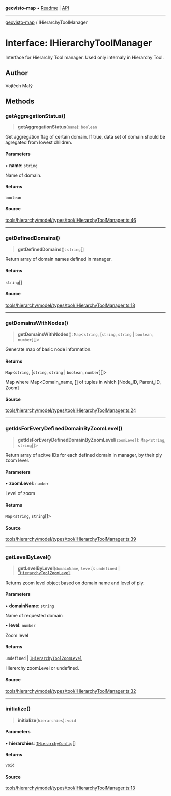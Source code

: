 **geovisto-map** • [Readme](../README.md) \| [API](../globals.md)

***

[geovisto-map](../README.md) / IHierarchyToolManager

# Interface: IHierarchyToolManager

Interface for Hierarchy Tool manager. 
Used only internaly in Hierarchy Tool.

## Author

Vojtěch Malý

## Methods

### getAggregationStatus()

> **getAggregationStatus**(`name`): `boolean`

Get aggregation flag of certain domain. If true, data set of domain should be agregated from lowest children.

#### Parameters

• **name**: `string`

Name of domain.

#### Returns

`boolean`

#### Source

[tools/hierarchy/model/types/tool/IHierarchyToolManager.ts:46](https://github.com/geovisto/geovisto-map/blob/5ee2cb5d45c19062fc8fc6beefa2848c076518b6/src/tools/hierarchy/model/types/tool/IHierarchyToolManager.ts#L46)

***

### getDefinedDomains()

> **getDefinedDomains**(): `string`[]

Return array of domain names defined in manager.

#### Returns

`string`[]

#### Source

[tools/hierarchy/model/types/tool/IHierarchyToolManager.ts:18](https://github.com/geovisto/geovisto-map/blob/5ee2cb5d45c19062fc8fc6beefa2848c076518b6/src/tools/hierarchy/model/types/tool/IHierarchyToolManager.ts#L18)

***

### getDomainsWithNodes()

> **getDomainsWithNodes**(): `Map`\<`string`, [`string`, `string` \| `boolean`, `number`][]\>

Generate map of basic node information.

#### Returns

`Map`\<`string`, [`string`, `string` \| `boolean`, `number`][]\>

Map where Map<Domain_name, [] of tuples in which [Node_ID, Parent_ID, Zoom]

#### Source

[tools/hierarchy/model/types/tool/IHierarchyToolManager.ts:24](https://github.com/geovisto/geovisto-map/blob/5ee2cb5d45c19062fc8fc6beefa2848c076518b6/src/tools/hierarchy/model/types/tool/IHierarchyToolManager.ts#L24)

***

### getIdsForEveryDefinedDomainByZoomLevel()

> **getIdsForEveryDefinedDomainByZoomLevel**(`zoomLevel`): `Map`\<`string`, `string`[]\>

Return array of acitve IDs for each defined domain in manager, by their ply zoom level.

#### Parameters

• **zoomLevel**: `number`

Level of zoom

#### Returns

`Map`\<`string`, `string`[]\>

#### Source

[tools/hierarchy/model/types/tool/IHierarchyToolManager.ts:39](https://github.com/geovisto/geovisto-map/blob/5ee2cb5d45c19062fc8fc6beefa2848c076518b6/src/tools/hierarchy/model/types/tool/IHierarchyToolManager.ts#L39)

***

### getLevelByLevel()

> **getLevelByLevel**(`domainName`, `level`): `undefined` \| [`IHierarchyToolZoomLevel`](IHierarchyToolZoomLevel.md)

Returns zoom level object based on domain name and level of ply.

#### Parameters

• **domainName**: `string`

Name of requested domain

• **level**: `number`

Zoom level

#### Returns

`undefined` \| [`IHierarchyToolZoomLevel`](IHierarchyToolZoomLevel.md)

Hiererchy zoomLevel or undefined.

#### Source

[tools/hierarchy/model/types/tool/IHierarchyToolManager.ts:32](https://github.com/geovisto/geovisto-map/blob/5ee2cb5d45c19062fc8fc6beefa2848c076518b6/src/tools/hierarchy/model/types/tool/IHierarchyToolManager.ts#L32)

***

### initialize()

> **initialize**(`hierarchies`): `void`

#### Parameters

• **hierarchies**: [`IHierarchyConfig`](../type-aliases/IHierarchyConfig.md)[]

#### Returns

`void`

#### Source

[tools/hierarchy/model/types/tool/IHierarchyToolManager.ts:13](https://github.com/geovisto/geovisto-map/blob/5ee2cb5d45c19062fc8fc6beefa2848c076518b6/src/tools/hierarchy/model/types/tool/IHierarchyToolManager.ts#L13)
